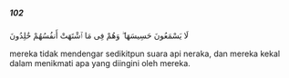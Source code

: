 ##### 102

<span class="ayah">لَا يَسْمَعُونَ حَسِيسَهَا ۖ وَهُمْ فِى مَا ٱشْتَهَتْ أَنفُسُهُمْ خَٰلِدُونَ</span>

<span class="ayah_translation">mereka tidak mendengar sedikitpun suara api neraka, dan mereka kekal dalam menikmati apa yang diingini oleh mereka.</span>
